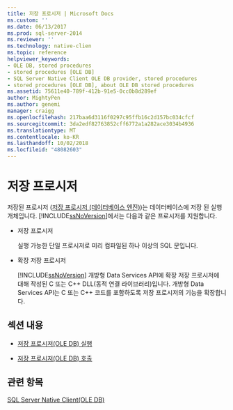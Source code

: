 ```yaml
---
title: 저장 프로시저 | Microsoft Docs
ms.custom: ''
ms.date: 06/13/2017
ms.prod: sql-server-2014
ms.reviewer: ''
ms.technology: native-clien
ms.topic: reference
helpviewer_keywords:
- OLE DB, stored procedures
- stored procedures [OLE DB]
- SQL Server Native Client OLE DB provider, stored procedures
- stored procedures [OLE DB], about OLE DB stored procedures
ms.assetid: 75611e40-789f-412b-91e5-0cc0b8d289ef
author: MightyPen
ms.author: genemi
manager: craigg
ms.openlocfilehash: 217baa6d3116f0297c95ffb16c2d157bc034cfcf
ms.sourcegitcommit: 3da2edf82763852cff6772a1a282ace3034b4936
ms.translationtype: MT
ms.contentlocale: ko-KR
ms.lasthandoff: 10/02/2018
ms.locfileid: "48082603"
---
```

# <a name="stored-procedures"></a>저장 프로시저
  저장된 프로시저 ([저장 프로시저 &#40;데이터베이스 엔진&#41;](../../stored-procedures/stored-procedures-database-engine.md))는 데이터베이스에 저장 된 실행 개체입니다. [!INCLUDE[ssNoVersion](../../../includes/ssnoversion-md.md)]에서는 다음과 같은 프로시저를 지원합니다.  
  
-   저장 프로시저  
  
     실행 가능한 단일 프로시저로 미리 컴파일된 하나 이상의 SQL 문입니다.  
  
-   확장 저장 프로시저  
  
     [!INCLUDE[ssNoVersion](../../../includes/ssnoversion-md.md)] 개방형 Data Services API에 확장 저장 프로시저에 대해 작성된 C 또는 C++ DLL(동적 연결 라이브러리)입니다. 개방형 Data Services API는 C 또는 C++ 코드를 포함하도록 저장 프로시저의 기능을 확장합니다.  
  
## <a name="in-this-section"></a>섹션 내용  
  
-   [저장 프로시저&#40;OLE DB&#41; 실행](stored-procedures-running.md)  
  
-   [저장 프로시저&#40;OLE DB&#41; 호출](stored-procedures-calling.md)  
  
## <a name="see-also"></a>관련 항목  
 [SQL Server Native Client&#40;OLE DB&#41;](sql-server-native-client-ole-db.md)  
  
  
